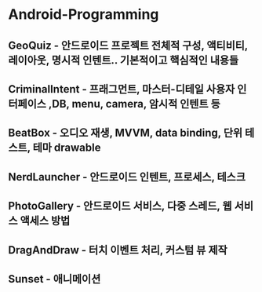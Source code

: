 # Android-Programming

## GeoQuiz - 안드로이드 프로젝트 전체적 구성, 액티비티, 레이아웃, 명시적 인텐트.. 기본적이고 핵심적인 내용들

## CriminalIntent - 프래그먼트, 마스터-디테일 사용자 인터페이스 ,DB, menu, camera, 암시적 인텐트 등

## BeatBox - 오디오 재생, MVVM, data binding, 단위 테스트, 테마 drawable

## NerdLauncher - 안드로이드 인텐트, 프로세스, 테스크

## PhotoGallery - 안드로이드 서비스, 다중 스레드, 웹 서비스 액세스 방법

## DragAndDraw - 터치 이벤트 처리, 커스텀 뷰 제작

## Sunset - 애니메이션
